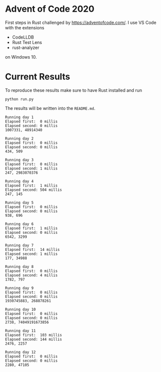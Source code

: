 # Advent of Code 2020
First steps in Rust challenged by https://adventofcode.com/. I use 
VS Code with the extensions 
- CodeLLDB 
- Rust Test Lens
- rust-analyzer 

on  Windows 10.

# Current Results

To reproduce these results make sure to have Rust installed and run
```
python run.py
```
The results will be written into the `README.md`.
```
Running day 1
Elapsed first:	0 millis
Elapsed second:	0 millis
1007331, 48914340

Running day 2
Elapsed first:	0 millis
Elapsed second:	0 millis
434, 509

Running day 3
Elapsed first:	0 millis
Elapsed second:	1 millis
247, 2983070376

Running day 4
Elapsed first:	1 millis
Elapsed second:	504 millis
247, 145

Running day 5
Elapsed first:	0 millis
Elapsed second:	0 millis
938, 696

Running day 6
Elapsed first:	1 millis
Elapsed second:	0 millis
6542, 3299

Running day 7
Elapsed first:	14 millis
Elapsed second:	1 millis
177, 34988

Running day 8
Elapsed first:	0 millis
Elapsed second:	4 millis
1782, 797

Running day 9
Elapsed first:	0 millis
Elapsed second:	0 millis
1930745883, 268878261

Running day 10
Elapsed first:	0 millis
Elapsed second:	0 millis
2738, 74049191673856

Running day 11
Elapsed first:	103 millis
Elapsed second:	144 millis
2476, 2257

Running day 12
Elapsed first:	0 millis
Elapsed second:	0 millis
2280, 47105

```
